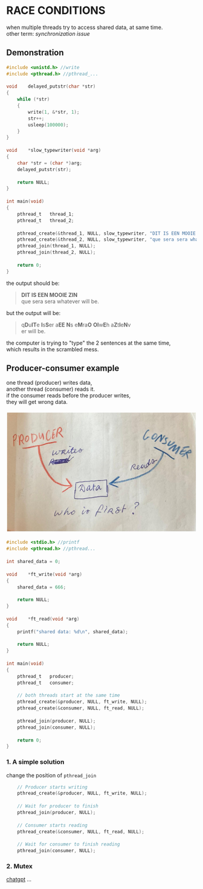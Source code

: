 # RACE CONDITIONS
when multiple threads try to access shared data, at same time.  
other term: *synchronization issue*

## Demonstration
```c
#include <unistd.h> //write
#include <pthread.h> //pthread_...

void	delayed_putstr(char *str)
{
	while (*str)
	{
		write(1, &*str, 1);
		str++;
		usleep(100000);
	}
}

void	*slow_typewriter(void *arg)
{
	char *str = (char *)arg;
	delayed_putstr(str);

	return NULL;
}

int	main(void)
{
	pthread_t	thread_1;
	pthread_t	thread_2;

	pthread_create(&thread_1, NULL, slow_typewriter, "DIT IS EEN MOOIE ZIN\n");
	pthread_create(&thread_2, NULL, slow_typewriter, "que sera sera whatever will be.\n");
	pthread_join(thread_1, NULL);
	pthread_join(thread_2, NULL);

	return 0;
}
```

the output should be:  
>**DIT IS EEN MOOIE ZIN**  
>que sera sera whatever will be.  


but the output will be:  
>q**D**u**IT**e  **I**s**S**er a**EE** **N**s e**M**ra**O** **OI**w**E**h a**Z**t**I**e**N**v  
>er will be.  

the computer is trying to "type" the 2 sentences at the same time,  
which results in the scrambled mess.

## Producer-consumer example
one thread (producer) writes data,  
another thread (consumer) reads it.  
if the consumer reads before the producer writes,  
they will get wrong data.
<img src="producer_consumer.jpeg" style="width:500px; display:block; margin:20px auto;"/>
```c
#include <stdio.h> //printf
#include <pthread.h> //pthread...

int	shared_data = 0;

void	*ft_write(void *arg)
{
	shared_data = 666;

	return NULL;
}

void	*ft_read(void *arg)
{
	printf("shared data: %d\n", shared_data);

	return NULL;
}

int	main(void)
{
	pthread_t	producer;
	pthread_t	consumer;

    // both threads start at the same time
	pthread_create(&producer, NULL, ft_write, NULL);
	pthread_create(&consumer, NULL, ft_read, NULL);

	pthread_join(producer, NULL);
	pthread_join(consumer, NULL);

	return 0;
}
```

### 1. A simple solution
change the position of `pthread_join`  
```c
    // Producer starts writing
	pthread_create(&producer, NULL, ft_write, NULL);

    // Wait for producer to finish
	pthread_join(producer, NULL);

    // Consumer starts reading
	pthread_create(&consumer, NULL, ft_read, NULL);

    // Wait for consumer to finish reading
	pthread_join(consumer, NULL);
```

### 2. Mutex
[chatgpt](https://chatgpt.com/c/67eea9be-b728-800f-8e5b-fafdd8c6e115)
...
